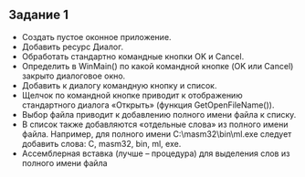## Задание 1
* 	Создать пустое оконное приложение.
* 	Добавить ресурс Диалог.
* 	Обработать стандартно командные кнопки OK и Cancel.
* 	Определить в WinMain() по какой командной кнопке (OK или Cancel) закрыто диалоговое окно.
* 	Добавить к диалогу командную кнопку и список.
* 	Щелчок по командной кнопке приводит к отображению стандартного диалога «Открыть» (функция GetOpenFileName()).
* 	Выбор файла приводит к добавлению полного имени файла к списку.
* 	В список также добавляются «отдельные слова» из полного имени файла. Например, для полного имени C:\masm32\bin\ml.exe следует добавить слова: C, masm32, bin, ml, exe. 
*   Ассемблерная вставка (лучше – процедура) для выделения слов из полного имени файла 
